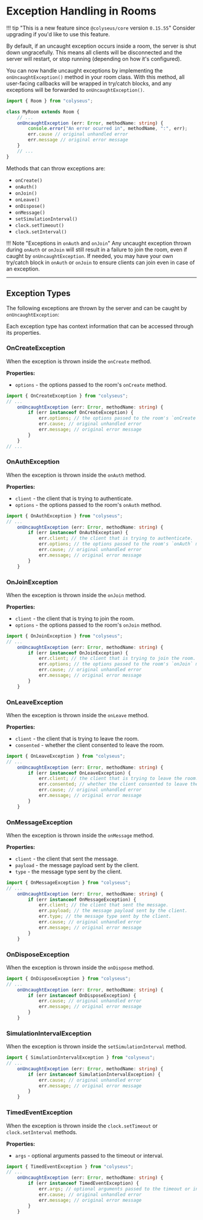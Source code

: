 # Exception Handling in Rooms

!!! tip "This is a new feature since `@colyseus/core` version `0.15.55`"
    Consider upgrading if you'd like to use this feature.

By default, if an uncaught exception occurs inside a room, the server is shut down ungracefully. This means all clients will be disconnected and the server will restart, or stop running (depending on how it's configured).

You can now handle uncaught exceptions by implementing the `onUncaughtException()` method in your room class. With this method, all user-facing callbacks will be wrapped in try/catch blocks, and any exceptions will be forwarded to `onUncaughtException()`.

```typescript
import { Room } from "colyseus";

class MyRoom extends Room {
    // ...
    onUncaughtException (err: Error, methodName: string) {
        console.error("An error ocurred in", methodName, ":", err);
        err.cause // original unhandled error
        err.message // original error message
    }
    // ...
}
```

Methods that can throw exceptions are:

- `onCreate()`
- `onAuth()`
- `onJoin()`
- `onLeave()`
- `onDispose()`
- `onMessage()`
- `setSimulationInterval()`
- `clock.setTimeout()`
- `clock.setInterval()`

!!! Note "Exceptions in `onAuth` and `onJoin`"
    Any uncaught exception thrown during `onAuth` or `onJoin` will still result in a failure to join the room, even if caught by `onUncaughtException`. If needed, you may have your own try/catch block in `onAuth` or `onJoin` to ensure clients can join even in case of an exception.

---

## Exception Types

The following exceptions are thrown by the server and can be caught by `onUncaughtException`:

Each exception type has context information that can be accessed through its properties.

### OnCreateException

When the exception is thrown inside the `onCreate` method.

**Properties:**

- `options` - the options passed to the room's `onCreate` method.

```typescript
import { OnCreateException } from "colyseus";
// ...
    onUncaughtException (err: Error, methodName: string) {
        if (err instanceof OnCreateException) {
            err.options; // the options passed to the room's `onCreate` method.
            err.cause; // original unhandled error
            err.message; // original error message
        }
    }
// ...
```

### OnAuthException

When the exception is thrown inside the `onAuth` method.

**Properties:**

- `client` - the client that is trying to authenticate.
- `options` - the options passed to the room's `onAuth` method.

```typescript
import { OnAuthException } from "colyseus";
// ...
    onUncaughtException (err: Error, methodName: string) {
        if (err instanceof OnAuthException) {
            err.client; // the client that is trying to authenticate.
            err.options; // the options passed to the room's `onAuth` method.
            err.cause; // original unhandled error
            err.message; // original error message
        }
    }
```

### OnJoinException

When the exception is thrown inside the `onJoin` method.

**Properties:**

- `client` - the client that is trying to join the room.
- `options` - the options passed to the room's `onJoin` method.

```typescript
import { OnJoinException } from "colyseus";
// ...
    onUncaughtException (err: Error, methodName: string) {
        if (err instanceof OnJoinException) {
            err.client; // the client that is trying to join the room.
            err.options; // the options passed to the room's `onJoin` method.
            err.cause; // original unhandled error
            err.message; // original error message
        }
    }
```

### OnLeaveException

When the exception is thrown inside the `onLeave` method.

**Properties:**

- `client` - the client that is trying to leave the room.
- `consented` - whether the client consented to leave the room.

```typescript
import { OnLeaveException } from "colyseus";
// ...
    onUncaughtException (err: Error, methodName: string) {
        if (err instanceof OnLeaveException) {
            err.client; // the client that is trying to leave the room.
            err.consented; // whether the client consented to leave the room.
            err.cause; // original unhandled error
            err.message; // original error message
        }
    }
```

### OnMessageException

When the exception is thrown inside the `onMessage` method.

**Properties:**

- `client` - the client that sent the message.
- `payload` - the message payload sent by the client.
- `type` - the message type sent by the client.

```typescript
import { OnMessageException } from "colyseus";
// ...
    onUncaughtException (err: Error, methodName: string) {
        if (err instanceof OnMessageException) {
            err.client; // the client that sent the message.
            err.payload; // the message payload sent by the client.
            err.type; // the message type sent by the client.
            err.cause; // original unhandled error
            err.message; // original error message
        }
    }
```

### OnDisposeException

When the exception is thrown inside the `onDispose` method.

```typescript
import { OnDisposeException } from "colyseus";
// ...
    onUncaughtException (err: Error, methodName: string) {
        if (err instanceof OnDisposeException) {
            err.cause; // original unhandled error
            err.message; // original error message
        }
    }
```

### SimulationIntervalException

When the exception is thrown inside the `setSimulationInterval` method.

```typescript
import { SimulationIntervalException } from "colyseus";
// ...
    onUncaughtException (err: Error, methodName: string) {
        if (err instanceof SimulationIntervalException) {
            err.cause; // original unhandled error
            err.message; // original error message
        }
    }
```

### TimedEventException

When the exception is thrown inside the `clock.setTimeout` or `clock.setInterval` methods.

**Properties:**

- `args` - optional arguments passed to the timeout or interval.

```typescript
import { TimedEventException } from "colyseus";
// ...
    onUncaughtException (err: Error, methodName: string) {
        if (err instanceof TimedEventException) {
            err.args; // optional arguments passed to the timeout or interval.
            err.cause; // original unhandled error
            err.message; // original error message
        }
    }
```
